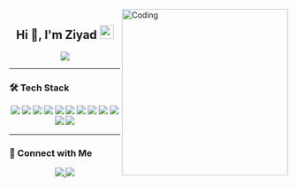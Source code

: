 <!-- Fun coding GIF on the right -->
<img align="right" alt="Coding" width="300" src="https://media.giphy.com/media/qgQUggAC3Pfv687qPC/giphy.gif" />

<h2 align="center">
  Hi 👋, I'm Ziyad  
  <img src="https://media.giphy.com/media/hvRJCLFzcasrR4ia7z/giphy.gif" width="25">
</h2>

<p align="center">
  <a href="https://github.com/DenverCoder1/readme-typing-svg">
    <img src="https://readme-typing-svg.herokuapp.com?lines=Fullstack+Developer;React+%2B+Node.js;Learning+Backend+Architecture;Building+cool+stuff&center=true&width=500&height=45&color=f75c7e&vCenter=true&size=22">
  </a>
</p>

---

### 🛠 Tech Stack
<p align="center">
  <img src="https://img.shields.io/badge/-HTML-05122A?style=flat&logo=HTML5" />
  <img src="https://img.shields.io/badge/-CSS-05122A?style=flat&logo=CSS3&logoColor=1572B6" />
  <img src="https://img.shields.io/badge/-JavaScript-05122A?style=flat&logo=javascript" />
  <img src="https://img.shields.io/badge/-TypeScript-05122A?style=flat&logo=typescript" />
  <img src="https://img.shields.io/badge/-React-05122A?style=flat&logo=react" />
  <img src="https://img.shields.io/badge/-Next.js-05122A?style=flat&logo=next.js" />
  <img src="https://img.shields.io/badge/-Node.js-05122A?style=flat&logo=node.js" />
  <img src="https://img.shields.io/badge/-Express-05122A?style=flat&logo=express" />
  <img src="https://img.shields.io/badge/-MongoDB-05122A?style=flat&logo=mongodb" />
  <img src="https://img.shields.io/badge/-PostgreSQL-05122A?style=flat&logo=postgresql" />
  <img src="https://img.shields.io/badge/-Git-05122A?style=flat&logo=git" />
  <img src="https://img.shields.io/badge/-Linux-05122A?style=flat&logo=linux" />
</p>

---

### 🤝 Connect with Me
<p align="center">
  <a href="https://linkedin.com/in/ziyadhasen" target="_blank">
    <img src="https://img.shields.io/badge/-LinkedIn-0077B5?style=for-the-badge&logo=Linkedin&logoColor=white"/>
  </a>
  <a href="https://t.me/yourtelegram" target="_blank">
    <img src="https://img.shields.io/badge/-Telegram-26A5E4?style=for-the-badge&logo=Telegram&logoColor=white"/>
  </a>
</p>
